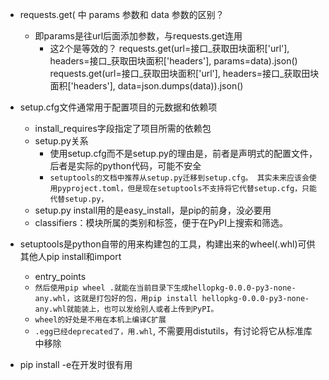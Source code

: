 - requests.get( 中 params 参数和 data 参数的区别？
    - 即params是往url后面添加参数，与requests.get连用
        - 这2个是等效的？
        requests.get(url=接口_获取田块面积['url'], headers=接口_获取田块面积['headers'], params=data).json()
        requests.get(url=接口_获取田块面积['url'], headers=接口_获取田块面积['headers'], data=json.dumps(data)).json()


- setup.cfg文件通常用于配置项目的元数据和依赖项
    - install_requires字段指定了项目所需的依赖包
    - setup.py关系
        - 使用setup.cfg而不是setup.py的理由是，前者是声明式的配置文件，后者是实际的python代码，可能不安全
        - `setuptools的文档中推荐从setup.py迁移到setup.cfg。 其实未来应该会使用pyproject.toml，但是现在setuptools不支持将它代替setup.cfg，只能代替setup.py，`
    - setup.py install用的是easy_install，是pip的前身，没必要用
    - classifiers：模块所属的类别和标签，便于在PyPI上搜索和筛选。

- setuptools是python自带的用来构建包的工具，构建出来的wheel(.whl)可供其他人pip install和import
    - entry_points
    - `然后使用pip wheel .就能在当前目录下生成hellopkg-0.0.0-py3-none-any.whl，这就是打包好的包，用pip install hellopkg-0.0.0-py3-none-any.whl就能装上，也可以发给别人或者上传到PyPI。`
    - `wheel的好处是不用在本机上编译C扩展`
    - `.egg已经deprecated了，用.whl`, 不需要用distutils，有讨论将它从标准库中移除

- pip install -e在开发时很有用
